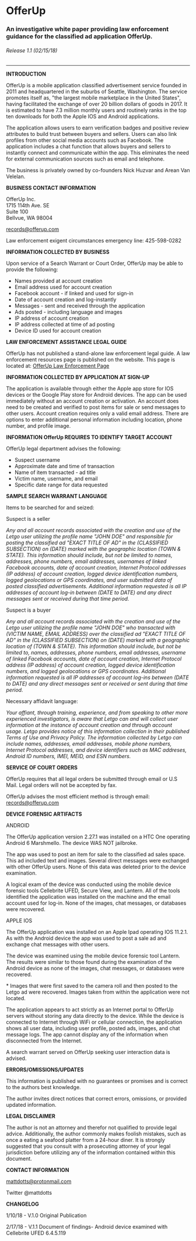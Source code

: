 # OfferUp

### An investigative white paper providing law enforcement guidance for the classified ad application OfferUp.

###### Release 1.1 \(02/15/18\)
___
**INTRODUCTION**    

OfferUp is a mobile application classified advertisement service founded in 2011 and headquartered in the suburbs of Seattle, Washington.  The service promotes itself as, "the largest mobile marketplace in the United States", having facilitated the exchange of over 20 billion dollars of goods in 2017.  It is estimated to have 7.3 million monthly users and routinely ranks in the top ten downloads for both the Apple IOS and Android applications.  

The application allows users to earn verification badges and positive review attributes to build trust between buyers and sellers.  Users can also link profiles from other social media accounts such as Facebook.  The application includes a chat function that allows buyers and sellers to instantly connect and communicate within the app.  This eliminates the need for external communication sources such as email and telephone.  

The business is privately owned by co-founders Nick Huzvar and Arean Van Velelan.  

**BUSINESS CONTACT INFORMATION**    

OfferUp Inc.  
1715 114th Ave. SE  
Suite 100  
Bellvue, WA 98004  

<records@offerup.com>  

Law enforcement exigent circumstances emergency line: 425-598-0282  

**INFORMATION COLLECTED BY BUSINESS**  

Upon service of a Search Warrant or Court Order, OfferUp may be able to provide the following:

* Names provided at account creation
* Email address used for account creation
* Facebook account - if linked and used for sign-in
* Date of account creation and log-instantly
* Messages - sent and received through the application
* Ads posted - including language and images
* IP address of account creation
* IP address collected at time of ad posting
* Device ID used for account creation  

**LAW ENFORCEMENT ASSISTANCE LEGAL GUIDE**   

OfferUp has not published a stand-alone law enforcement legal guide.  A law enforcement resources page is published on the website.  This page is located at: [OfferUp Law Enforcement Page](https://ask.offerup.com/Trust-Safety/Resources/887967481/Law-Enforcement-Resources.htm)    

**INFORMATION COLLECTED BY APPLICATION AT SIGN-UP**   

The application is available through either the Apple app store for IOS devices or the Google Play store for Android devices.  The app can be used immediately without an account creation or activation.  An account does need to be created and verified to post items for sale or send messages to other users.  Account creation requires only a valid email address.  There are options to enter additional personal information including location, phone number, and profile image.  

**INFORMATION OfferUp REQUIRES TO IDENTIFY TARGET ACCOUNT**    

OfferUp legal department advises the following:  

* Suspect username  
* Approximate date and time of transaction
* Name of item transacted - ad title   
* Victim name, username, and email  
* Specific date range for data requested  

**SAMPLE SEARCH WARRANT LANGUAGE**    

Items to be searched for and seized:

Suspect is a seller  

*Any and all account records associated with the creation and use of the Letgo user utilizing the profile name "JOHN DOE" and responsible for posting the classified ad "EXACT TITLE OF AD" in the \(CLASSIFIED SUBSECTION\) on \(DATE\) marked with the geographic location \(TOWN & STATE\). This information should include, but not be limited to names, addresses, phone numbers, email addresses, usernames of linked Facebook accounts, date of account creation, Internet Protocol addresses \(IP address\) of account creation, logged device identification numbers, logged geolocations or GPS coordinates, and user submitted data of posted classified advertisements.  Additional information requested is all IP addresses of account log-in between \(DATE to DATE\) and any direct messages sent or received during that time period.*  

Suspect is a buyer

*Any and all account records associated with the creation and use of the Letgo user utilizing the profile name "JOHN DOE" who transacted with \(VICTIM NAME, EMAIL ADDRESS\) over the classified ad "EXACT TITLE OF AD" in the \(CLASSIFIED SUBSECTION\) on \(DATE\) marked with a geographic location of \(TOWN & STATE\).  This information should include, but not be limited to, names, addresses, phone numbers, email addresses, username of linked Facebook accounts, date of account creation, Internet Protocol address \(IP address\) of account creation, logged device identification numbers, and logged geolocations or GPS coordinates.  Additional information requested is all IP addresses of account log-ins between \(DATE to DATE\) and any direct messages sent or received or sent during that time period.*  

Necessary affidavit language:

*Your affiant, through training, experience, and from speaking to other more experienced investigators, is aware that Letgo can and will collect user information at the instance of account creation and through account usage. Letgo provides notice of this information collection in their published Terms of Use and Privacy Policy.  The information collected by Letgo can include names, addresses, email addresses, mobile phone numbers, Internet Protocol addresses, and device identifiers such as MAC addreses, Android ID numbers, IMEI, MEID, and ESN numbers.*  

**SERVICE OF COURT ORDERS**  

OfferUp requires that all legal orders be submitted through email or U.S Mail.  Legal orders will not be accepted by fax.  

OfferUp advises the most efficient method is through email: <records@offerup.com>  

**DEVICE FORENSIC ARTIFACTS**  

ANDROID  

The OfferUp application version 2.27.1 was installed on a HTC One operating Android 6 Marshmello.  The device WAS NOT jailbroke.    

The app was used to post an item for sale to the classified ad sales space.  This ad included text and images.  Several direct messages were exchanged with other OfferUp users.  None of this data was deleted prior to the device examination.  

A logical exam of the device was conducted using the mobile device forensic tools Cellebrite UFED, Secure View, and Lantern.  All of the tools identified the application was installed on the machine and the email account used for log-in.  None of the images, chat messages, or databases were recovered.  

APPLE IOS  

The OfferUp application was installed on an Apple Ipad operating IOS 11.2.1.  As with the Android device the app was used to post a sale ad and exchange chat messages with other users.  

The device was examined using the mobile device forensic tool Lantern.  The results were similar to those found during the examination of the Android device as none of the images, chat messages, or databases were recovered.

\* Images that were first saved to the camera roll and then posted to the Letgo ad were recovered.  Images taken from within the application were not located.  

The application appears to act strictly as an Internet portal to OfferUp servers without storing any data directly to the device.  While the device is  connected to Internet through WiFi or cellular connection, the application shows all user data, including user profile, posted ads, images, and chat message logs.  The app cannot display any of the information when disconnected from the Internet.  

A search warrant served on OfferUp seeking user interaction data is advised.   

**ERRORS/OMISSIONS/UPDATES**  

This information is published with no guarantees or promises and is correct to the authors best knowledge.  

The author invites direct notices that correct errors, omissions, or provided updated information.  

**LEGAL DISCLAIMER**  

The author is not an attorney and therefor not qualified to provide legal advice.  Additionally, the author commonly makes foolish mistakes, such as once a eating a seafood platter from a 24-hour diner.  It is strongly suggested that you consult with a prosecuting attorney of your legal jurisdiction before utilizing any of the information contained within this document.  

**CONTACT INFORMATION**  

 mattdotts@protonmail.com   

 Twitter \@mattdotts

 **CHANGELOG**  

 1/10/18 - V.1.0 Original Publication  

 2/17/18 - V.1.1 Document of findings- Android device examined with Cellebrite UFED 6.4.5.119  
